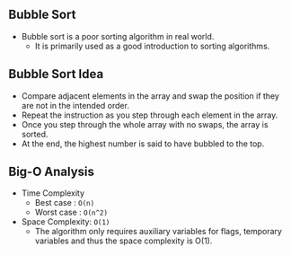 ## Bubble Sort

- Bubble sort is a poor sorting algorithm in real world.
  - It is primarily used as a good introduction to sorting algorithms.

## Bubble Sort Idea

- Compare adjacent elements in the array and swap the position if they are not in the intended order.
- Repeat the instruction as you step through each element in the array.
- Once you step through the whole array with no swaps, the array is sorted.
- At the end, the highest number is said to have bubbled to the top.

## Big-O Analysis

- Time Complexity
  - Best case : `O(n)`
  - Worst case : `O(n^2)`
- Space Complexity: `O(1)`
  - The algorithm only requires auxiliary variables for flags, temporary variables and thus the space complexity is O(1).
